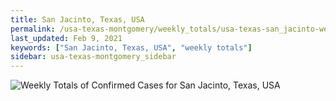 ```yaml
---
title: San Jacinto, Texas, USA
permalink: /usa-texas-montgomery/weekly_totals/usa-texas-san_jacinto-weekly_totals.html
last_updated: Feb 9, 2021
keywords: ["San Jacinto, Texas, USA", "weekly totals"]
sidebar: usa-texas-montgomery_sidebar
---
```


![Weekly Totals of Confirmed Cases for San Jacinto, Texas, USA](/covid_tracker/images/graphs/usa-texas-san_jacinto-weekly_totals_graph.png)
